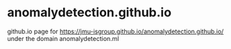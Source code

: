 # anomalydetection.github.io
github.io page for https://jmu-isgroup.github.io/anomalydetection.github.io/ under the domain anomalydetection.ml
